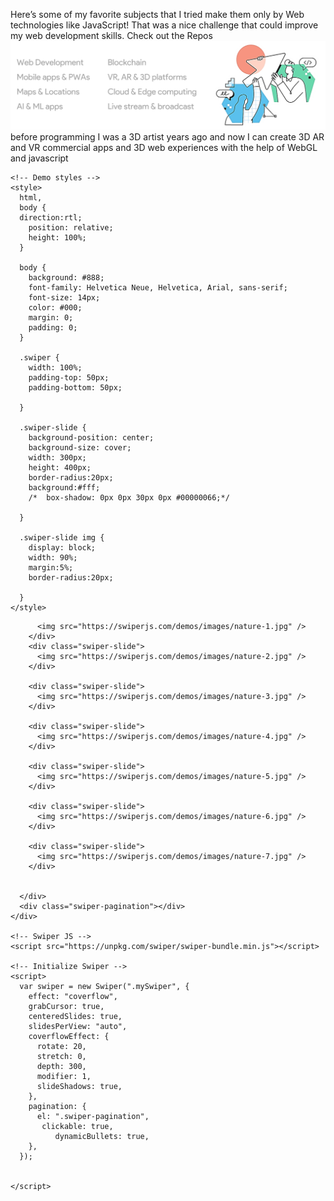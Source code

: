 Here’s some of my favorite subjects that I tried make them only by Web technologies like JavaScript! That was a nice challenge that could improve my web development skills. Check out the Repos
![subjects](web-ab.png)
before programming I was a 3D artist years ago and now I can create 3D AR and VR commercial apps and 3D web experiences with the help of WebGL and javascript
<link
      rel="stylesheet"
      href="https://unpkg.com/swiper/swiper-bundle.min.css"
    />

    <!-- Demo styles -->
    <style>
      html,
      body {
      direction:rtl;
        position: relative;
        height: 100%;
      }

      body {
        background: #888;
        font-family: Helvetica Neue, Helvetica, Arial, sans-serif;
        font-size: 14px;
        color: #000;
        margin: 0;
        padding: 0;
      }

      .swiper {
        width: 100%;
        padding-top: 50px;
        padding-bottom: 50px; 
        
      }

      .swiper-slide {
        background-position: center;
        background-size: cover;
        width: 300px;
        height: 400px;
        border-radius:20px;
        background:#fff;
        /*  box-shadow: 0px 0px 30px 0px #00000066;*/
        
      }

      .swiper-slide img {
        display: block;
        width: 90%;
        margin:5%;
        border-radius:20px;
           
      }
    </style>
  </head>

  <body>
    <!-- Swiper -->
    <div class="swiper mySwiper">
      <div class="swiper-wrapper">
        <div class="swiper-slide">
        
          <img src="https://swiperjs.com/demos/images/nature-1.jpg" />
        </div>
        <div class="swiper-slide">
          <img src="https://swiperjs.com/demos/images/nature-2.jpg" />
        </div>
        
        <div class="swiper-slide">
          <img src="https://swiperjs.com/demos/images/nature-3.jpg" />
        </div>
        
        <div class="swiper-slide">
          <img src="https://swiperjs.com/demos/images/nature-4.jpg" />
        </div>
        
        <div class="swiper-slide">
          <img src="https://swiperjs.com/demos/images/nature-5.jpg" />
        </div>
        
        <div class="swiper-slide">
          <img src="https://swiperjs.com/demos/images/nature-6.jpg" />
        </div>
        
        <div class="swiper-slide">
          <img src="https://swiperjs.com/demos/images/nature-7.jpg" />
        </div>
        
 
      </div>
      <div class="swiper-pagination"></div>
    </div>

    <!-- Swiper JS -->
    <script src="https://unpkg.com/swiper/swiper-bundle.min.js"></script>

    <!-- Initialize Swiper -->
    <script>
      var swiper = new Swiper(".mySwiper", {
        effect: "coverflow",
        grabCursor: true,
        centeredSlides: true,
        slidesPerView: "auto",
        coverflowEffect: {
          rotate: 20,
          stretch: 0,
          depth: 300,
          modifier: 1,
          slideShadows: true,
        },
        pagination: {
          el: ".swiper-pagination",
           clickable: true,
              dynamicBullets: true,
        },
      });
      

    </script>
